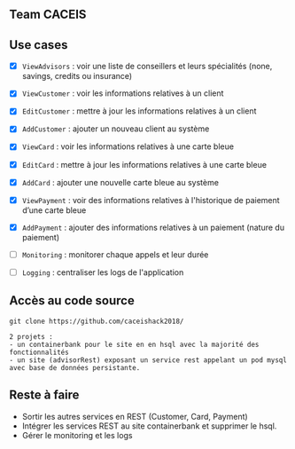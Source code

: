 
## Team CACEIS

## Use cases

- [x] `ViewAdvisors` : voir une liste de conseillers et leurs spécialités (none, savings, credits ou insurance)<br/>
- [x] `ViewCustomer` : voir les informations relatives à un client<br/>
- [x] `EditCustomer` : mettre à jour les informations relatives à un client<br/>
- [x] `AddCustomer` : ajouter un nouveau client au système<br/>
- [x] `ViewCard` : voir les informations relatives à une carte bleue<br/>
- [x] `EditCard` : mettre à jour les informations relatives à une carte bleue<br/>
- [x] `AddCard` : ajouter une nouvelle carte bleue au système<br/>
- [x] `ViewPayment` : voir des informations relatives à l'historique de paiement d’une carte bleue<br/>
- [x] `AddPayment` : ajouter des informations relatives à un paiement (nature du paiement)<br/>
- [ ] `Monitoring` : monitorer chaque appels et leur durée<br/>
- [ ] `Logging` : centraliser les logs de l'application


## Accès au code source

```
git clone https://github.com/caceishack2018/

2 projets : 
- un containerbank pour le site en en hsql avec la majorité des fonctionnalités
- un site (advisorRest) exposant un service rest appelant un pod mysql avec base de données persistante.

```
## Reste à faire
- Sortir les autres services en REST (Customer, Card, Payment)
- Intégrer les services REST au site containerbank et supprimer le hsql.
- Gérer le monitoring et les logs

